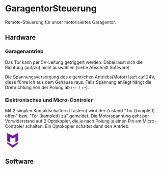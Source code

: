 # GaragentorSteuerung

Remote-Steuerung für unser motorisiertes Garagentor.

## Hardware ##

### Garagenantrieb ###

Das Tor kann per 5V-Leitung getriggert werden.
Dabei lässt sich die Richtung (auf/zu) nicht auswählen (siehe Abschnitt Software)

Die Spannungsversorgung des eigentlichen Antriebs(Motor) läuft auf 24V, diese führe ich aus dem Gehäuse raus.
Falls Spannung anliegt hängt die Drehrichtung von der Polung ab (-+ / +-).

### Elektronisches und Micro-Controler ###

Mit 2 simplen Kontaktschaltern (Tastern) wird der Zustand "Tor (komplett) offen" bzw. "Tor (komplett) zu" gemeldet. 
Die Motorspannung geht per Vorwiderstand auf 2 Optokopler, die je nach Polung je einen Pin am Micro-Controler schalten.
Ein Optokopler schaltet dann den Antrieb.

![Schema (Eagle)](https://github.com/adam-p/markdown-here/raw/master/src/common/images/icon48.png "Schema")



## Software ##